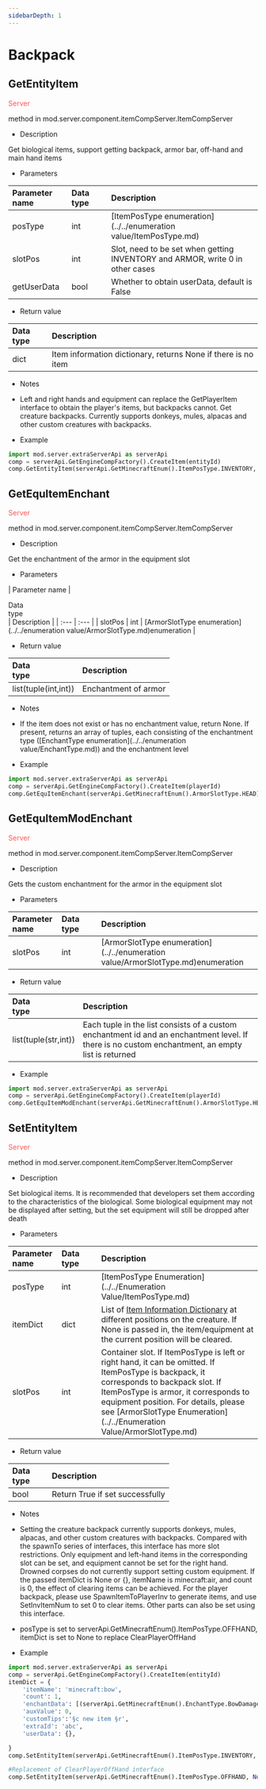 ```yaml
--- 
sidebarDepth: 1 
--- 
```

# Backpack 

## GetEntityItem 

<span style="display:inline;color:#ff5555">Server</span> 

method in mod.server.component.itemCompServer.ItemCompServer 

- Description 

Get biological items, support getting backpack, armor bar, off-hand and main hand items 

- Parameters 

| Parameter name | <div style="width: 4em">Data type</div> | Description | 
| :--- | :--- | :--- | 
| posType | int | [ItemPosType enumeration](../../enumeration value/ItemPosType.md) | 
| slotPos | int | Slot, need to be set when getting INVENTORY and ARMOR, write 0 in other cases | 
| getUserData | bool | Whether to obtain userData, default is False | 

- Return value 

| <div style="width: 4em">Data type</div> | Description | 
| :--- | :--- | 
| dict | Item information dictionary, returns None if there is no item | 

- Notes 
- Left and right hands and equipment can replace the GetPlayerItem interface to obtain the player's items, but backpacks cannot. Get creature backpacks. Currently supports donkeys, mules, alpacas and other custom creatures with backpacks. 

- Example 

```python 
import mod.server.extraServerApi as serverApi 
comp = serverApi.GetEngineCompFactory().CreateItem(entityId) 
comp.GetEntityItem(serverApi.GetMinecraftEnum().ItemPosType.INVENTORY, 0) 
``` 

## GetEquItemEnchant 

<span style="display:inline;color:#ff5555">Server</span> 

method in mod.server.component.itemCompServer.ItemCompServer 

- Description 


Get the enchantment of the armor in the equipment slot 

- Parameters 

| Parameter name | <div style="width: 4em">Data type</div> | Description | 
| :--- | :--- | 
| slotPos | int | [ArmorSlotType enumeration](../../enumeration value/ArmorSlotType.md)enumeration | 

- Return value 

| <div style="width: 4em">Data type</div> | Description | 
| :--- | :--- | 
| list(tuple(int,int)) | Enchantment of armor | 

- Notes 
- If the item does not exist or has no enchantment value, return None. If present, returns an array of tuples, each consisting of the enchantment type ([EnchantType enumeration](../../enumeration value/EnchantType.md)) and the enchantment level 

- Example 

```python 
import mod.server.extraServerApi as serverApi 
comp = serverApi.GetEngineCompFactory().CreateItem(playerId) 
comp.GetEquItemEnchant(serverApi.GetMinecraftEnum().ArmorSlotType.HEAD) 
``` 

## GetEquItemModEnchant 

<span style="display:inline;color:#ff5555">Server</span> 

method in mod.server.component.itemCompServer.ItemCompServer 

- Description 

Gets the custom enchantment for the armor in the equipment slot 

- Parameters 

| Parameter name | <div style="width: 4em">Data type</div> | Description | 
| :--- | :--- | :--- | 
| slotPos | int | [ArmorSlotType enumeration](../../enumeration value/ArmorSlotType.md)enumeration | 

- Return value 

| <div style="width: 4em">Data type</div> | Description | 
| :--- | :--- | 
| list(tuple(str,int)) | Each tuple in the list consists of a custom enchantment id and an enchantment level. If there is no custom enchantment, an empty list is returned | 

- Example


```python 
import mod.server.extraServerApi as serverApi 
comp = serverApi.GetEngineCompFactory().CreateItem(playerId) 
comp.GetEquItemModEnchant(serverApi.GetMinecraftEnum().ArmorSlotType.HEAD) 
``` 

## SetEntityItem 

<span style="display:inline;color:#ff5555">Server</span> 

method in mod.server.component.itemCompServer.ItemCompServer 

- Description 

Set biological items. It is recommended that developers set them according to the characteristics of the biological. Some biological equipment may not be displayed after setting, but the set equipment will still be dropped after death 

- Parameters 

| Parameter name | <div style="width: 4em">Data type</div> | Description | 
| :--- | :--- | :--- | 
| posType | int | [ItemPosType Enumeration](../../Enumeration Value/ItemPosType.md) | 
| itemDict | dict | List of <a href="../../../../mcguide/20-Gameplay Development/10-Basic Concepts/1-My World Basic Concepts.html#Item Information Dictionary#Item Information Dictionary">Item Information Dictionary</a> at different positions on the creature. If None is passed in, the item/equipment at the current position will be cleared. | 
| slotPos | int | Container slot. If ItemPosType is left or right hand, it can be omitted. If ItemPosType is backpack, it corresponds to backpack slot. If ItemPosType is armor, it corresponds to equipment position. For details, please see [ArmorSlotType Enumeration](../../Enumeration Value/ArmorSlotType.md) | 

- Return value 

| <div style="width: 4em">Data type</div> | Description | 
| :--- | :--- | 
| bool | Return True if set successfully | 

- Notes 
- Setting the creature backpack currently supports donkeys, mules, alpacas, and other custom creatures with backpacks. Compared with the spawnTo series of interfaces, this interface has more slot restrictions. Only equipment and left-hand items in the corresponding slot can be set, and equipment cannot be set for the right hand. Drowned corpses do not currently support setting custom equipment. If the passed itemDict is None or {}, itemName is minecraft:air, and count is 0, the effect of clearing items can be achieved. For the player backpack, please use SpawnItemToPlayerInv to generate items, and use SetInvItemNum to set 0 to clear items. Other parts can also be set using this interface. 
- posType is set to serverApi.GetMinecraftEnum().ItemPosType.OFFHAND, itemDict is set to None to replace ClearPlayerOffHand

- Example

```python
import mod.server.extraServerApi as serverApi
comp = serverApi.GetEngineCompFactory().CreateItem(entityId)
itemDict = {
    'itemName': 'minecraft:bow',
    'count': 1,
    'enchantData': [(serverApi.GetMinecraftEnum().EnchantType.BowDamage, 1),],
    'auxValue': 0,
    'customTips':'§c new item §r',
    'extraId': 'abc',
    'userData': {},

}
comp.SetEntityItem(serverApi.GetMinecraftEnum().ItemPosType.INVENTORY, itemDict, 0)

#Replacement of ClearPlayerOffHand interface
comp.SetEntityItem(serverApi.GetMinecraftEnum().ItemPosType.OFFHAND, None, 0)
```